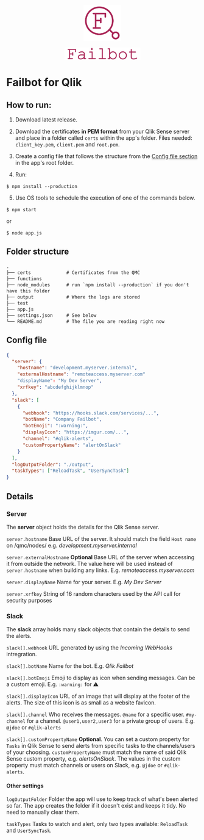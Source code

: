 <p align="center">
  <img width="100" src="./assets/failbot-logo.png" alt="failbot logo">
</p>
<p align="center">
  <img width="200" src="./assets/failbot-title.png" alt="failbot">
</p>

# Failbot for Qlik

## How to run:
1. Download latest release.

2. Download the certificates **in PEM format** from your Qlik Sense server and place in a folder called `certs` within the app's folder. Files needed: `client_key.pem`, `client.pem` and `root.pem`.

3. Create a config file that follows the structure from the [Config file section](#configFile) in the app's root folder.

4. Run: 
```shell
$ npm install --production
```

5. Use OS tools to schedule the execution of one of the commands below.
```shell
$ npm start
```
or 
```shell
$ node app.js
```


## Folder structure
```
.
├── certs             # Certificates from the QMC
├── functions         
├── node_modules      # run `npm install --production` if you don't have this folder
├── output            # Where the logs are stored
├── test              
├── app.js            
├── settings.json     # See below      
└── README.md         # The file you are reading right now
```


## <a name="configFile"></a> Config file
```json
{
  "server": {
    "hostname": "development.myserver.internal",
    "externalHostname": "remoteaccess.myserver.com"
    "displayName": "My Dev Server",
    "xrfkey": "abcdefghijklmnop"
  },
  "slack": [
    {
      "webhook": "https://hooks.slack.com/services/...",
      "botName": "Company Failbot",
      "botEmoji": ":warning:",
      "displayIcon": "https://imgur.com/...",
      "channel": "#qlik-alerts",
      "customPropertyName": "alertOnSlack"
    }
  ],
  "logOutputFolder": "./output",
  "taskTypes": ["ReloadTask", "UserSyncTask"]
}
```


## Details

### Server
The **server** object holds the details for the Qlik Sense server.

`server.hostname` Base URL of the server. It should match the field `Host name` on /qmc/nodes/ e.g. _development.myserver.internal_

`server.externalHostname` **Optional** Base URL of the server when accessing it from outside the network. The value here will be used instead of `server.hostname` when building any links. E.g. _remoteaccess.myserver.com_

`server.displayName` Name for your server. E.g. _My Dev Server_

`server.xrfkey` String of 16 random characters used by the API call for security purposes


### Slack
The **slack** array holds many slack objects that contain the details to send the alerts.

`slack[].webhook` URL generated by using the _Incoming WebHooks_ intregration.

`slack[].botName` Name for the bot. E.g. _Qlik Failbot_

`slack[].botEmoji` Emoji to display as icon when sending messages. Can be a custom emoji. E.g. `:warning:` for :warning:

`slack[].displayIcon` URL of an image that will display at the footer of the alerts. The size of this icon is as small as a website favicon.

`slack[].channel` Who receives the messages. `@name` for a specific user. `#my-channel` for a channel. `@user1,user2,user3` for a private group of users. E.g. `@jdoe` or `#qlik-alerts`

`slack[].customPropertyName` **Optional**. You can set a custom property for `Tasks` in Qlik Sense to send alerts from specific tasks to the channels/users of your choosing. `customPropertyName` must match the name of said Qlik Sense custom property, e.g. _alertsOnSlack_. The values in the custom property must match channels or users on Slack, e.g. `@jdoe` or `#qlik-alerts`.


#### Other settings

`logOutputFolder` Folder the app will use to keep track of what's been alerted so far. The app creates the folder if it doesn't exist and keeps it tidy. No need to manually clear them.

`taskTypes` Tasks to watch and alert, only two types available: `ReloadTask` and `UserSyncTask`.
